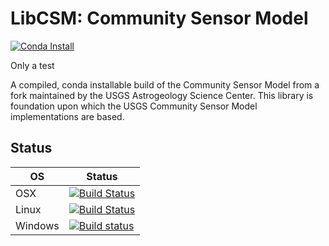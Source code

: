 # LibCSM: Community Sensor Model

[![Conda Install](https://anaconda.org/usgs-astrogeology/libcsm/badges/installer/conda.svg)](https://anaconda.org/usgs-astrogeology/libcsm)

Only a test

A compiled, conda installable build of the Community Sensor Model from a fork maintained by the USGS Astrogeology Science Center.  This library is foundation upon which the USGS Community Sensor Model implementations are based.

## Status

| OS    | Status |
|-------|--------|
| OSX   | [![Build Status](https://travis-ci.org/USGS-Astrogeology/conda-libcsm.svg?branch=master)](https://travis-ci.org/USGS-Astrogeology/conda-libcsm) |
|Linux  | [![Build Status](https://travis-ci.org/USGS-Astrogeology/conda-libcsm.svg?branch=master)](https://travis-ci.org/USGS-Astrogeology/conda-libcsm) |
|Windows| [![Build status](https://ci.appveyor.com/api/projects/status/98ht5nvo0n3rcfnq?svg=true)](https://ci.appveyor.com/project/jlaura/conda-libcsm)|

